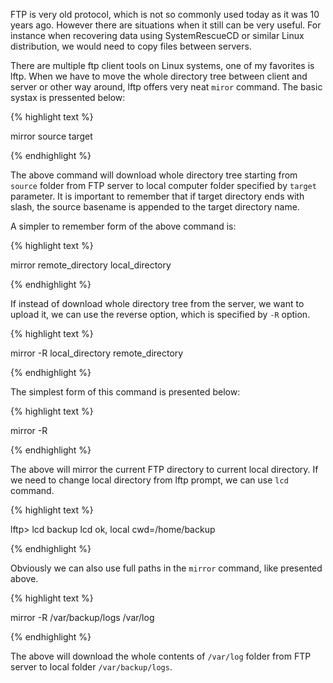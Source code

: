 FTP is very old protocol, which is not so commonly used today as it was 10 years ago. However there are situations when it still can be very useful. For instance when recovering data using SystemRescueCD or similar Linux distribution, we would need to copy files between servers.


There are multiple ftp client tools on Linux systems, one of my favorites is lftp. When we have to move the whole directory tree between client and server or other way around, lftp offers very neat ```miror``` command. The basic systax is pressented below:

{% highlight text %}

mirror source target

{% endhighlight %}

The above command will download whole directory tree starting from ```source``` folder from FTP server to local computer folder specified by ```target``` parameter. It is important to remember that if target directory ends with slash, the source basename is appended to the target directory name.

A simpler to remember form of the above command is:

{% highlight text %}

mirror remote_directory local_directory

{% endhighlight %}


If instead of download whole directory tree from the server, we want to upload it, we can use the reverse option, which is specified by ```-R``` option.

{% highlight text %}

mirror -R local_directory remote_directory

{% endhighlight %}

The simplest form of this command is presented below:

{% highlight text %}

mirror -R

{% endhighlight %}

The above will mirror the current FTP directory to current local directory. If we need to change local directory from lftp prompt, we can use ```lcd``` command.


{% highlight text %}

lftp> lcd backup
lcd ok, local cwd=/home/backup

{% endhighlight %}

Obviously we can also use full paths in the ```mirror``` command, like presented above.


{% highlight text %}

mirror -R /var/backup/logs /var/log

{% endhighlight %}

The above will download the whole contents of ```/var/log``` folder from FTP server to local folder ```/var/backup/logs```.
